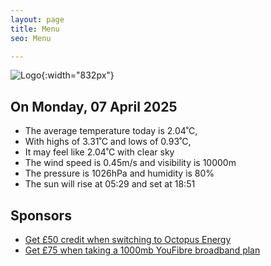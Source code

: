 ```yaml
---
layout: page
title: Menu
seo: Menu

---
```


![Logo](/images/logo.jpg){:width="832px"}

<!-- weather_marker starts -->
## On Monday, 07 April 2025

- The average temperature today is 2.04˚C,
- With highs of 3.31˚C and lows of 0.93˚C,
- It may feel like 2.04˚C with clear sky
- The wind speed is 0.45m/s and visibility is 10000m
- The pressure is 1026hPa and humidity is 80%
- The sun will rise at 05:29 and set at 18:51

<!-- weather_marker ends -->

## Sponsors

- [Get £50 credit when switching to Octopus Energy](https://bit.ly/3oD1nnS)
- [Get £75 when taking a 1000mb YouFibre broadband plan](https://aklam.io/91zWhU?)



